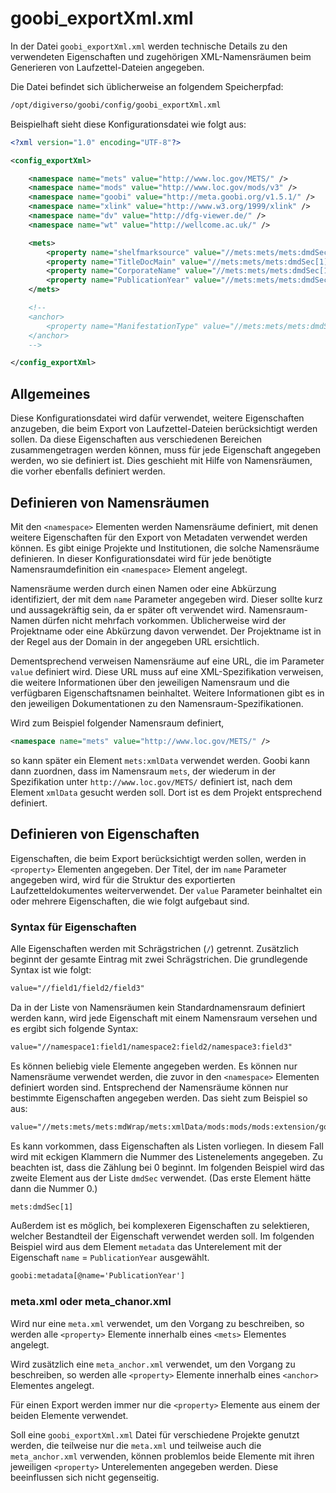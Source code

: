 # goobi_exportXml.xml

In der Datei `goobi_exportXml.xml` werden technische Details zu den verwendeten Eigenschaften und zugehörigen XML-Namensräumen beim Generieren von Laufzettel-Dateien angegeben.

Die Datei befindet sich üblicherweise an folgendem Speicherpfad:

```bash
/opt/digiverso/goobi/config/goobi_exportXml.xml
```

Beispielhaft sieht diese Konfigurationsdatei wie folgt aus:

```xml
<?xml version="1.0" encoding="UTF-8"?>

<config_exportXml>

	<namespace name="mets" value="http://www.loc.gov/METS/" />
	<namespace name="mods" value="http://www.loc.gov/mods/v3" />
	<namespace name="goobi" value="http://meta.goobi.org/v1.5.1/" />
	<namespace name="xlink" value="http://www.w3.org/1999/xlink" />
	<namespace name="dv" value="http://dfg-viewer.de/" />
	<namespace name="wt" value="http://wellcome.ac.uk/" />

	<mets>
		<property name="shelfmarksource" value="//mets:mets/mets:dmdSec[1]/mets:mdWrap/mets:xmlData/mods:mods/mods:extension/goobi:goobi/goobi:metadata[@name='shelfmarksource']" />
		<property name="TitleDocMain" value="//mets:mets/mets:dmdSec[1]/mets:mdWrap/mets:xmlData/mods:mods/mods:extension/goobi:goobi/goobi:metadata[@name='TitleDocMain']" />
		<property name="CorporateName" value="//mets:mets/mets:dmdSec[1]/mets:mdWrap/mets:xmlData/mods:mods/mods:extension/goobi:goobi/goobi:metadata[@name='CorporateName']" />
		<property name="PublicationYear" value="//mets:mets/mets:dmdSec[1]/mets:mdWrap/mets:xmlData/mods:mods/mods:extension/goobi:goobi/goobi:metadata[@name='PublicationYear']" />
	</mets>

	<!--
	<anchor>
		<property name="ManifestationType" value="//mets:mets/mets:dmdSec[1]/mets:mdWrap/mets:xmlData/mods:mods/mods:extension/goobi:goobi/goobi:metadata[@name='_ManifestationType']" />
	</anchor>
	-->

</config_exportXml>
```

## Allgemeines

Diese Konfigurationsdatei wird dafür verwendet, weitere Eigenschaften anzugeben, die beim Export von Laufzettel-Dateien berücksichtigt werden sollen. Da diese Eigenschaften aus verschiedenen Bereichen zusammengetragen werden können, muss für jede Eigenschaft angegeben werden, wo sie definiert ist. Dies geschieht mit Hilfe von Namensräumen, die vorher ebenfalls definiert werden.

## Definieren von Namensräumen

Mit den `<namespace>` Elementen werden Namensräume definiert, mit denen weitere Eigenschaften für den Export von Metadaten verwendet werden können. Es gibt einige Projekte und Institutionen, die solche Namensräume definieren. In dieser Konfigurationsdatei wird für jede benötigte Namensraumdefinition ein `<namespace>` Element angelegt.

Namensräume werden durch einen Namen oder eine Abkürzung identifiziert, der mit dem `name` Parameter angegeben wird. Dieser sollte kurz und aussagekräftig sein, da er später oft verwendet wird. Namensraum-Namen dürfen nicht mehrfach vorkommen. Üblicherweise wird der Projektname oder eine Abkürzung davon verwendet. Der Projektname ist in der Regel aus der Domain in der angegeben URL ersichtlich.

Dementsprechend verweisen Namensräume auf eine URL, die im Parameter `value` definiert wird. Diese URL muss auf eine XML-Spezifikation verweisen, die weitere Informationen über den jeweiligen Namensraum und die verfügbaren Eigenschaftsnamen beinhaltet. Weitere Informationen gibt es in den jeweiligen Dokumentationen zu den Namensraum-Spezifikationen.

Wird zum Beispiel folgender Namensraum definiert,

```xml
<namespace name="mets" value="http://www.loc.gov/METS/" />
```

so kann später ein Element `mets:xmlData` verwendet werden. Goobi kann dann zuordnen, dass im Namensraum `mets`, der wiederum in der Spezifikation unter `http://www.loc.gov/METS/` definiert ist, nach dem Element `xmlData` gesucht werden soll. Dort ist es dem Projekt entsprechend definiert.

## Definieren von Eigenschaften

Eigenschaften, die beim Export berücksichtigt werden sollen, werden in `<property>` Elementen angegeben. Der Titel, der im `name` Parameter angegeben wird, wird für die Struktur des exportierten Laufzetteldokumentes weiterverwendet. Der `value` Parameter beinhaltet ein oder mehrere Eigenschaften, die wie folgt aufgebaut sind.

### Syntax für Eigenschaften

Alle Eigenschaften werden mit Schrägstrichen (`/`) getrennt. Zusätzlich beginnt der gesamte Eintrag mit zwei Schrägstrichen. Die grundlegende Syntax ist wie folgt:

```xml
value="//field1/field2/field3"
```

Da in der Liste von Namensräumen kein Standardnamensraum definiert werden kann, wird jede Eigenschaft mit einem Namensraum versehen und es ergibt sich folgende Syntax:

```xml
value="//namespace1:field1/namespace2:field2/namespace3:field3"
```

Es können beliebig viele Elemente angegeben werden. Es können nur Namensräume verwendet werden, die zuvor in den `<namespace>` Elementen definiert worden sind. Entsprechend der Namensräume können nur bestimmte Eigenschaften angegeben werden. Das sieht zum Beispiel so aus:

```xml
value="//mets:mets/mets:mdWrap/mets:xmlData/mods:mods/mods:extension/goobi:goobi"
```

Es kann vorkommen, dass Eigenschaften als Listen vorliegen. In diesem Fall wird mit eckigen Klammern die Nummer des Listenelements angegeben. Zu beachten ist, dass die Zählung bei 0 beginnt. Im folgenden Beispiel wird das zweite Element aus der Liste `dmdSec` verwendet. (Das erste Element hätte dann die Nummer 0.)

```xml
mets:dmdSec[1]
```

Außerdem ist es möglich, bei komplexeren Eigenschaften zu selektieren, welcher Bestandteil der Eigenschaft verwendet werden soll. Im folgenden Beispiel wird aus dem Element `metadata` das Unterelement mit der Eigenschaft `name` = `PublicationYear` ausgewählt.

```xml
goobi:metadata[@name='PublicationYear']
```

### meta.xml oder meta_chanor.xml

Wird nur eine `meta.xml` verwendet, um den Vorgang zu beschreiben, so werden alle `<property>` Elemente innerhalb eines `<mets>` Elementes angelegt.

Wird zusätzlich eine `meta_anchor.xml` verwendet, um den Vorgang zu beschreiben, so werden alle `<property>` Elemente innerhalb eines `<anchor>` Elementes angelegt.

Für einen Export werden immer nur die `<property>` Elemente aus einem der beiden Elemente verwendet.

Soll eine `goobi_exportXml.xml` Datei für verschiedene Projekte genutzt werden, die teilweise nur die `meta.xml` und teilweise auch die `meta_anchor.xml` verwenden, können problemlos beide Elemente mit ihren jeweiligen `<property>` Unterelementen angegeben werden. Diese beeinflussen sich nicht gegenseitig.